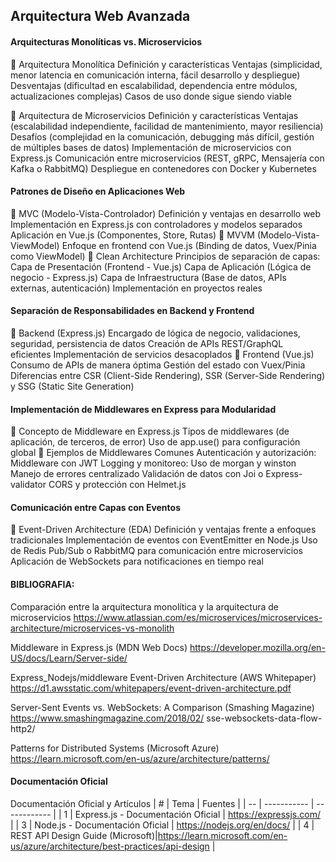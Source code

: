 ## Arquitectura Web Avanzada
#### Arquitecturas Monolíticas vs. Microservicios
🔹 Arquitectura Monolítica
Definición y características
Ventajas (simplicidad, menor latencia en comunicación interna, fácil desarrollo y despliegue)
Desventajas (dificultad en escalabilidad, dependencia entre módulos, actualizaciones complejas)
Casos de uso donde sigue siendo viable

🔹 Arquitectura de Microservicios
Definición y características
Ventajas (escalabilidad independiente, facilidad de mantenimiento, mayor resiliencia)
Desafíos (complejidad en la comunicación, debugging más difícil, gestión de múltiples bases de datos)
Implementación de microservicios con Express.js
Comunicación entre microservicios (REST, gRPC, Mensajería con Kafka o RabbitMQ)
Despliegue en contenedores con Docker y Kubernetes

#### Patrones de Diseño en Aplicaciones Web
🔹 MVC (Modelo-Vista-Controlador)
Definición y ventajas en desarrollo web
Implementación en Express.js con controladores y modelos separados
Aplicación en Vue.js (Componentes, Store, Rutas)
🔹 MVVM (Modelo-Vista-ViewModel)
Enfoque en frontend con Vue.js (Binding de datos, Vuex/Pinia como ViewModel)
🔹 Clean Architecture
Principios de separación de capas:
Capa de Presentación (Frontend - Vue.js)
Capa de Aplicación (Lógica de negocio - Express.js)
Capa de Infraestructura (Base de datos, APIs externas, autenticación)
Implementación en proyectos reales

#### Separación de Responsabilidades en Backend y Frontend
🔹 Backend (Express.js)
Encargado de lógica de negocio, validaciones, seguridad, persistencia de datos
Creación de APIs REST/GraphQL eficientes
Implementación de servicios desacoplados
🔹 Frontend (Vue.js)
Consumo de APIs de manera óptima
Gestión del estado con Vuex/Pinia
Diferencias entre CSR (Client-Side Rendering), SSR (Server-Side Rendering) y SSG (Static Site Generation)

#### Implementación de Middlewares en Express para Modularidad
🔹 Concepto de Middleware en Express.js
Tipos de middlewares (de aplicación, de terceros, de error)
Uso de app.use() para configuración global
🔹 Ejemplos de Middlewares Comunes
Autenticación y autorización: Middleware con JWT
Logging y monitoreo: Uso de morgan y winston
Manejo de errores centralizado
Validación de datos con Joi o Express-validator
CORS y protección con Helmet.js

#### Comunicación entre Capas con Eventos
🔹 Event-Driven Architecture (EDA)
Definición y ventajas frente a enfoques tradicionales
Implementación de eventos con EventEmitter en Node.js
Uso de Redis Pub/Sub o RabbitMQ para comunicación entre microservicios
Aplicación de WebSockets para notificaciones en tiempo real

#### BIBLIOGRAFIA: 
Comparación entre la arquitectura monolítica y la arquitectura de microservicios 
https://www.atlassian.com/es/microservices/microservices-architecture/microservices-vs-monolith

Middleware in Express.js (MDN Web Docs)
https://developer.mozilla.org/en-US/docs/Learn/Server-side/

Express_Nodejs/middleware
Event-Driven Architecture (AWS Whitepaper)
https://d1.awsstatic.com/whitepapers/event-driven-architecture.pdf

Server-Sent Events vs. WebSockets: A Comparison (Smashing Magazine)
https://www.smashingmagazine.com/2018/02/
sse-websockets-data-flow-http2/

Patterns for Distributed Systems (Microsoft Azure)
https://learn.microsoft.com/en-us/azure/architecture/patterns/

#### Documentación Oficial
Documentación Oficial y Artículos
| # | Tema | Fuentes |
| -- | ----------- | ------------ |
| 1 | Express.js - Documentación Oficial | https://expressjs.com/ |
| 3 | Node.js - Documentación Oficial | https://nodejs.org/en/docs/ |
| 4 | REST API Design Guide (Microsoft)|https://learn.microsoft.com/en-us/azure/architecture/best-practices/api-design |

